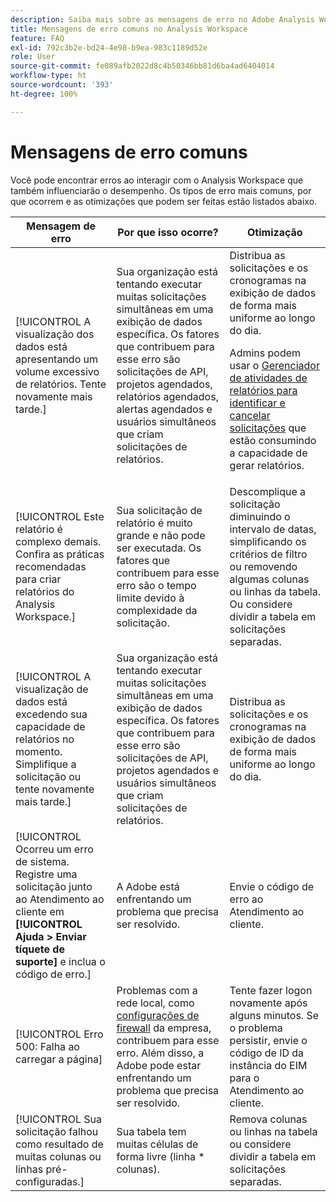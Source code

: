 ```yaml
---
description: Saiba mais sobre as mensagens de erro no Adobe Analysis Workspace e seus componentes relacionados
title: Mensagens de erro comuns no Analysis Workspace
feature: FAQ
exl-id: 792c3b2e-bd24-4e98-b9ea-983c1189d52e
role: User
source-git-commit: fe089afb2022d8c4b50346bb81d6ba4ad6404014
workflow-type: ht
source-wordcount: '393'
ht-degree: 100%

---
```


# Mensagens de erro comuns

Você pode encontrar erros ao interagir com o Analysis Workspace que também influenciarão o desempenho. Os tipos de erro mais comuns, por que ocorrem e as otimizações que podem ser feitas estão listados abaixo.

| Mensagem de erro | Por que isso ocorre? | Otimização |
| --- | --- | --- |
| [!UICONTROL A visualização dos dados está apresentando um volume excessivo de relatórios. Tente novamente mais tarde.] | Sua organização está tentando executar muitas solicitações simultâneas em uma exibição de dados específica. Os fatores que contribuem para esse erro são solicitações de API, projetos agendados, relatórios agendados, alertas agendados e usuários simultâneos que criam solicitações de relatórios. | Distribua as solicitações e os cronogramas na exibição de dados de forma mais uniforme ao longo do dia.<p>Admins podem usar o [Gerenciador de atividades de relatórios para identificar e cancelar solicitações](/help/reporting-activity-manager/reporting-activity-overview.md) que estão consumindo a capacidade de gerar relatórios.</p> |
| [!UICONTROL Este relatório é complexo demais. Confira as práticas recomendadas para criar relatórios do Analysis Workspace.] | Sua solicitação de relatório é muito grande e não pode ser executada. Os fatores que contribuem para esse erro são o tempo limite devido à complexidade da solicitação. | Descomplique a solicitação diminuindo o intervalo de datas, simplificando os critérios de filtro ou removendo algumas colunas ou linhas da tabela. Ou considere dividir a tabela em solicitações separadas. |
| [!UICONTROL A visualização de dados está excedendo sua capacidade de relatórios no momento. Simplifique a solicitação ou tente novamente mais tarde.] | Sua organização está tentando executar muitas solicitações simultâneas em uma exibição de dados específica. Os fatores que contribuem para esse erro são solicitações de API, projetos agendados e usuários simultâneos que criam solicitações de relatórios. | Distribua as solicitações e os cronogramas na exibição de dados de forma mais uniforme ao longo do dia. |
| [!UICONTROL Ocorreu um erro de sistema. Registre uma solicitação junto ao Atendimento ao cliente em **[!UICONTROL Ajuda > Enviar tíquete de suporte]** e inclua o código de erro.] | A Adobe está enfrentando um problema que precisa ser resolvido. | Envie o código de erro ao Atendimento ao cliente. |
| [!UICONTROL Erro 500: Falha ao carregar a página] | Problemas com a rede local, como [configurações de firewall](https://experienceleague.adobe.com/docs/analytics/technotes/ip-addresses.html?lang=pt-BR) da empresa, contribuem para esse erro. Além disso, a Adobe pode estar enfrentando um problema que precisa ser resolvido. | Tente fazer logon novamente após alguns minutos. Se o problema persistir, envie o código de ID da instância do EIM para o Atendimento ao cliente. |
| [!UICONTROL Sua solicitação falhou como resultado de muitas colunas ou linhas pré-configuradas.] | Sua tabela tem muitas células de forma livre (linha * colunas). | Remova colunas ou linhas na tabela ou considere dividir a tabela em solicitações separadas. |
